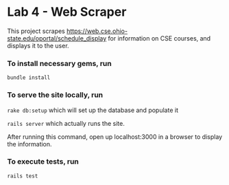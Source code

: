# Lab 4 - Web Scraper
This project scrapes https://web.cse.ohio-state.edu/oportal/schedule_display
for information  on CSE courses, and displays it to the user.
### To install necessary gems, run

``bundle install``

### To serve the site locally, run
``rake db:setup`` which will set up the database and populate it 

``rails server`` which actually runs the site.


After running this command, open up localhost:3000 in a browser to display the information.

### To execute tests, run
``rails test``


